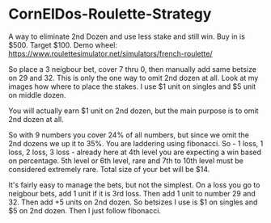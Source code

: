 # CornElDos-Roulette-Strategy
A way to eliminate 2nd Dozen and use less stake and still win. Buy in is $500. Target $100.
Demo wheel: https://www.roulettesimulator.net/simulators/french-roulette/

So place a 3 neigbour bet, cover 7 thru 0, then manually add same betsize on 29 and 32. This is only the one way to omit 2nd dozen at all. 
Look at my images how where to place the stakes. I use $1 unit on singles and $5 unit on middle dozen. 

You will actually earn $1 unit on 2nd dozen, but the main purpose is to omit 2nd dozen at all. 

So with 9 numbers you cover 24% of all numbers, but since we omit the 2nd dozens we up it to 35%. You are laddering using fibonacci. So - 1 loss, 1 loss, 2 loss, 3 loss - already here at 4th level you are expecting a win based on percentage. 5th level or 6th level, rare and 7th to 10th level must be considered extremely rare. Total size of your bet will be $14.

It's fairly easy to manage the bets, but not the simplest. On a loss you go to neigbour bets, add 1 unit if it is 3rd loss. Then add 1 unit to number 29 and 32. Then add +5 units on 2nd dozen. So betsizes I use is $1 on singles and $5 on 2nd dozen. Then I just follow fibonacci. 
